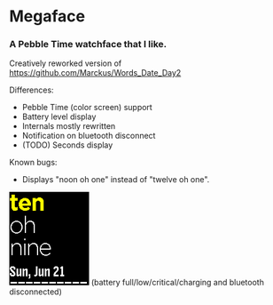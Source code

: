 Megaface
========

### A Pebble Time watchface that I like.

Creatively reworked version of https://github.com/Marckus/Words_Date_Day2

Differences:
 - Pebble Time (color screen) support
 - Battery level display
 - Internals mostly rewritten
 - Notification on bluetooth disconnect
 - (TODO) Seconds display

Known bugs:
 - Displays "noon oh one" instead of "twelve oh one".

![Screenshots](/screenshots.gif?raw=true "Screenshots")
(battery full/low/critical/charging and bluetooth disconnected)
